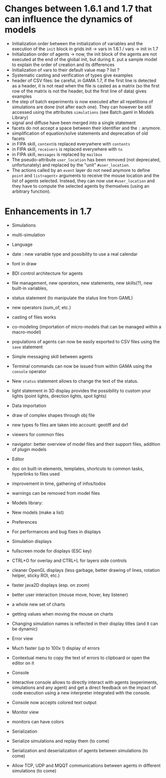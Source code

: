 # Changes between 1.6.1 and 1.7 that can influence the dynamics of models

* Initialization order between the initialization of variables and the execution of the `init` block in grids
init -> vars in 1.6.1 / vars -> init in 1.7
* Initialization order of agents -> now, the init block of the agents are not executed at the end of the global init, but during it.
put a sample model to explain the order of creation and its differences
* Initialization of vars to their default value
map ? list ? 
* Systematic casting and verification of types
give examples
* header of CSV files: be careful, in GAMA 1.7, if the first line is detected as a header, it is not read when the file is casted as a matrix (so the first row of the matrix is not the header, but the first line of data)
gives examples
* the step of batch experiments is now executed after all repetitions of simulations are done (not after each one). They can however be still accessed using the attributes `simulations` (see Batch.gaml in Models Library)
* signal and diffuse have been merged into a single statement
* facets do not accept a space between their identifier and the `:` anymore.
* simplification of equation/solve statements and deprecation of old facets
* in FIPA skill, `content`is replaced everywhere with `contents`
* in FIPA skill, `receivers` is replaced everywhere with `to`
* in FIPA skill, `messages` is replaced by `mailbox`
* The pseudo-attribute `user_location` has been removed (not deprecated, unfortunately) and replaced by the "unit" `#user_location`.
* The actions called by an `event` layer do not need anymore to define `point` and `list<agent>` arguments to receive the mouse location and the list of agents selected. Instead, they can now use `#user_location` and they have to compute the selected agents by themselves (using an arbitrary function).

# Enhancements in 1.7

* Simulations
 * multi-simulation

* Language
 * date : new variable type and possibility to use a real calendar
 * font in draw
 * BDI control architecture for agents
 * file management, new operators, new statements, new skills(?), new built-in variables, 
 * status statement (to manipulate the status line from GAML)
 * new operators (sum_of, etc.)
 * casting of files works
 * co-modeling (importation of micro-models that can be managed within a macro-model)
 * populations of agents can now be easily exported to CSV files using the `save` statement 
 * Simple messaging skill between agents  
 * Terminal commands can now be issued from within GAMA using the `console` operator
 * New `status` statement allows to change the text of the status.
 * light statement in 3D display provides the possibility to custom your lights (point lights, direction lights, spot lights)

* Data importation
 * draw of complex shapes through obj file
 * new types fo files are taken into account: geotiff and dxf
 * viewers for common files
 * navigator: better overview of model files and their support files, addition of plugin models 

* Editor
 * doc on built-in elements, templates, shortcuts to common tasks, hyperlinks to files used
 * improvement in time, gathering of infos/todos
 * warnings can be removed from model files


* Models library: 
 * New models (make a list)

* Preferences
 * For performances and bug fixes in displays

* Simulation displays
 * fullscreen mode for displays (ESC key)
 * CTRL+O for overlay and CTRL+L for layers side controls
 * cleaner OpenGL displays (less garbage, better drawing of lines, rotation helper, sticky ROI, etc.)
 * faster java2D displays (esp. on zoom)
 * better user interaction (mouse move, hover, key listener)
 * a whole new set of charts
 * getting values when moving the mouse on charts
 * Changing simulation names is reflected in their display titles (and it can be dynamic)

* Error view
 * Much faster (up to 100x !) display of errors
 * Contextual menu to copy the text of errors to clipboard or open the editor on it

* Console
 * Interactive console allows to directly interact with agents (experiments, simulations and any agent) and get a direct feedback on the impact of code execution using a new interpreter integrated with the console.
 * Console now accepts colored text output 

* Monitor view
 * monitors can have colors

* Serialization
 * Serialize simulations and replay them (to come)
 * Serialization and deserialization of agents between simulations (to come)

* Allow TCP, UDP and MQQT communications between agents in different simulations (to come)